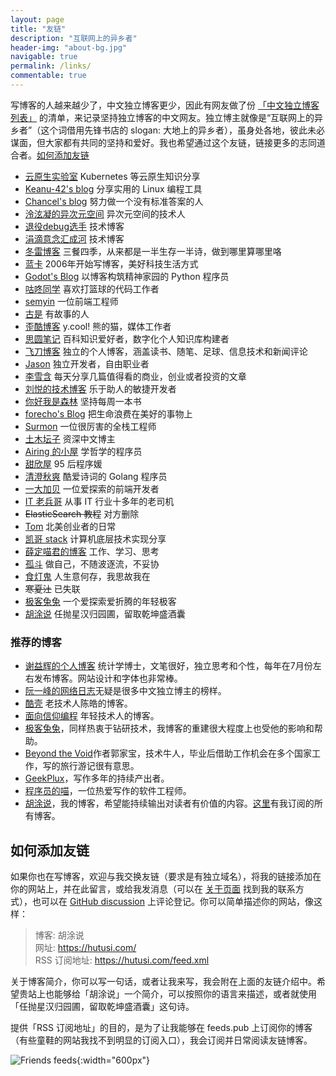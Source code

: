 ```yaml
---
layout: page
title: "友链"
description: "互联网上的异乡者"
header-img: "about-bg.jpg"
navigable: true
permalink: /links/
commentable: true
---
```


写博客的人越来越少了，中文独立博客更少，因此有网友做了份 [「中文独立博客列表」](https://github.com/timqian/chinese-independent-blogs) 的清单，来记录坚持独立博客的中文网友。独立博主就像是“互联网上的异乡者”（这个词借用先锋书店的 slogan: 大地上的异乡者），虽身处各地，彼此未必谋面，但大家都有共同的坚持和爱好。我也希望通过这个友链，链接更多的志同道合者。[如何添加友链](/links/#如何添加友链)

* [云原生实验室](https://icloudnative.io) Kubernetes 等云原生知识分享
* [Keanu-42's blog](https://keanu-42.cn/) 分享实用的 Linux 编程工具
* [Chancel's blog](https://www.chancel.me) 努力做一个没有标准答案的人
* [泠泫凝的异次元空间](https://lxnchan.cn) 异次元空间的技术人
* [退役debug选手](http://www.debuglive.cn/) 技术博客
* [涓滴意念汇成河](http://www.zahui.top/) 技术博客
* [冬雷博客](https://www.idonglei.com/) 三餐四季，从来都是一半生存一半诗，做到哪里算哪里咯
* [蓝卡](https://www.lanka.cn) 2006年开始写博客，美好科技生活方式
* [Godot's Blog](https://iamgodot.com/) 以博客构筑精神家园的 Python 程序员
* [咕咚同学](http://gudong.site) 喜欢打篮球的代码工作者
* [semyin](https://semyin.com) 一位前端工程师
* [古是](https://adminsun.com/) 有故事的人
* [歪酷博客](https://y.cool/) y.cool! 熊的猫，媒体工作者
* [思圆笔记](https://hintsnet.com/pimgeek/) 百科知识爱好者，数字化个人知识库构建者
* [飞刀博客](https://www.feidaoboke.com/) 独立的个人博客，涵盖读书、随笔、足球、信息技术和新闻评论
* [Jason](https://atjason.com/) 独立开发者，自由职业者
* [李雪含](https://dajiayouxuan.com/) 每天分享几篇值得看的商业，创业或者投资的文章
* [刘悦的技术博客](https://v3u.cn) 乐于助人的敏捷开发者
* [你好我是森林](https://chensenlin.cn) 坚持每周一本书
* [forecho's Blog](https://blog.forecho.com) 把生命浪费在美好的事物上
* [Surmon](https://surmon.me) 一位很厉害的全栈工程师
* [土木坛子](https://tumutanzi.com/) 资深中文博主
* [Airing 的小屋](https://me.ursb.me) 学哲学的程序员
* [甜欣屋](https://tcxx.info/) 95 后程序媛
* [清澄秋爽](https://dashen.tech/) 酷爱诗词的 Golang 程序员
* [一大加贝](https://www.yidajiabei.xyz/) 一位爱探索的前端开发者
* [IT 老兵哥](http://www.itlaobingge.com/) 从事 IT 行业十多年的老司机
* ~~ElasticSearch 教程~~ 对方删除
* [Tom](https://ie9.org/) 北美创业者的日常
* [凯哥 stack](https://kaige86.com/) 计算机底层技术实现分享
* [薛定喵君的博客](http://xuedingmiao.com) 工作、学习、思考
* [孤斗](http://d-d.design/) 做自己，不随波逐流，不妥协
* [食灯鬼](https://shidenggui.com/) 人生意何存，我思故我在
* ~~寒夏汢~~ 已失联
* [极客兔兔](https://geektutu.com/) 一个爱探索爱折腾的年轻极客
* [胡涂说](https://hutusi.com/) 任抛星汉归园圃，留取乾坤盛酒囊

### 推荐的博客

- [谢益辉的个人博客](https://yihui.org/) 统计学博士，文笔很好，独立思考和个性，每年在7月份左右发布博客。网站设计和字体也非常棒。
- [阮一峰的网络日志](http://www.ruanyifeng.com/blog/)无疑是很多中文独立博主的榜样。
- [酷壳](https://coolshell.cn/) 老技术人陈皓的博客。
- [面向信仰编程](https://draveness.me/) 年轻技术人的博客。
- [极客兔兔](https://geektutu.com/)，同样热衷于钻研技术，我博客的重建很大程度上也受他的影响和帮助。
- [Beyond the Void](https://byvoid.com/)作者郭家宝，技术牛人，毕业后借助工作机会在多个国家工作，写的旅行游记很有意思。
- [GeekPlux](https://geekplux.com/)，写作多年的持续产出者。
- [程序员的喵](https://catcoding.me/)，一位热爱写作的软件工程师。
- [胡涂说](https://hutusi.com/)，我的博客，希望能持续输出对读者有价值的内容。[这里](https://feeds.pub/hutusi)有我订阅的所有博客。

## 如何添加友链

如果你也在写博客，欢迎与我交换友链（要求是有独立域名），将我的链接添加在你的网站上，并在此留言，或给我发消息（可以在 [关于页面](/about/) 找到我的联系方式），也可以在 [GitHub discussion](https://github.com/hutusi/hutusi.github.com/discussions/118) 上评论登记。你可以简单描述你的网站，像这样：

> 博客: 胡涂说   
> 网址: https://hutusi.com/   
> RSS 订阅地址: https://hutusi.com/feed.xml   

关于博客简介，你可以写一句话，或者让我来写，我会附在上面的友链介绍中。希望贵站上也能够给「胡涂说」一个简介，可以按照你的语言来描述，或者就使用「任抛星汉归园圃，留取乾坤盛酒囊」这句诗。

提供「RSS 订阅地址」的目的，是为了让我能够在 feeds.pub 上订阅你的博客（有些童鞋的网站我找不到明显的订阅入口），我会订阅并日常阅读友链博客。

![Friends feeds]({{site.images_baseurl}}/site/friends-feeds.png){:width="600px"}
